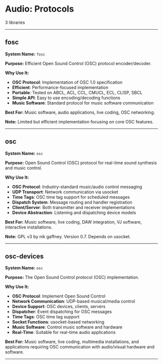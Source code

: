 # Audio: Protocols

3 libraries

---

## fosc

**System Name:** `fosc`

**Purpose:** Efficient Open Sound Control (OSC) protocol encoder/decoder.

**Why Use It:**
- **OSC Protocol**: Implementation of OSC 1.0 specification
- **Efficient**: Performance-focused implementation
- **Portable**: Tested on ABCL, ACL, CCL, CMUCL, ECL, CLISP, SBCL
- **Simple API**: Easy to use encoding/decoding functions
- **Music Software**: Standard protocol for music software communication

**Best For:** Music software, audio applications, live coding, OSC networking.

**Note:** Limited but efficient implementation focusing on core OSC features.

---


## osc

**System Name:** `osc`

**Purpose:** Open Sound Control (OSC) protocol for real-time sound synthesis and music control.

**Why Use It:**
- **OSC Protocol**: Industry-standard music/audio control messaging
- **UDP Transport**: Network communication via usocket
- **Time Tags**: OSC time tag support for scheduled messages
- **Dispatch System**: Message routing and handler registration
- **Client/Server**: Both transmitter and receiver implementations
- **Device Abstraction**: Listening and dispatching device models

**Best For:** Music software, live coding, DAW integration, VJ software, interactive installations.

**Note:** GPL v3 by nik gaffney. Version 0.7. Depends on usocket.

---


## osc-devices

**System Name:** `osc`

**Purpose:** The Open Sound Control protocol (OSC) implementation.

**Why Use It:**
- **OSC Protocol**: Implement Open Sound Control
- **Network Communication**: UDP-based musical/media control
- **Device Support**: OSC devices, clients, servers
- **Dispatcher**: Event dispatching for OSC messages
- **Time Tags**: OSC time tag support
- **Socket Functions**: usocket-based networking
- **Music Software**: Control music software and hardware
- **Real-Time**: Suitable for real-time audio applications

**Best For:** Music software, live coding, multimedia installations, and applications requiring OSC communication with audio/visual hardware and software.

---


